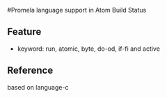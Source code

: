 #Promela language support in Atom Build Status

## Feature
* keyword: run, atomic, byte, do-od, if-fi and active

## Reference
based on language-c
